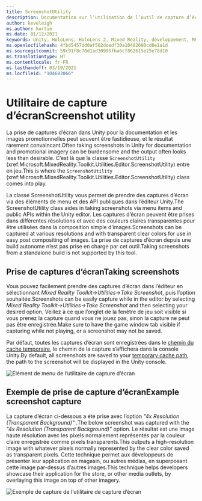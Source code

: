 ```yaml
---
title: ScreenshotUtility
description: Documentation sur l’utilisation de l’outil de capture d’écran dans MRTK
author: keveleigh
ms.author: kurtie
ms.date: 01/12/2021
keywords: Unity, HoloLens, HoloLens 2, Mixed Reality, développement, MRTK
ms.openlocfilehash: 4fbd5457dd0af502ddedf30a10482690cd8e1a1d
ms.sourcegitcommit: 59c91f8c70d1ad30995fba6cf862615e25e78d10
ms.translationtype: HT
ms.contentlocale: fr-FR
ms.lasthandoff: 03/19/2021
ms.locfileid: "104693066"
---
```

# <a name="screenshot-utility"></a><span data-ttu-id="21444-104">Utilitaire de capture d’écran</span><span class="sxs-lookup"><span data-stu-id="21444-104">Screenshot utility</span></span>

<span data-ttu-id="21444-105">La prise de captures d’écran dans Unity pour la documentation et les images promotionnelles peut souvent être fastidieuse, et le résultat rarement convaincant.</span><span class="sxs-lookup"><span data-stu-id="21444-105">Often taking screenshots in Unity for documentation and promotional imagery can be burdensome and the output often looks less than desirable.</span></span> <span data-ttu-id="21444-106">C’est là que la classe `ScreenshotUtility` (xref:Microsoft.MixedReality.Toolkit.Utilities.Editor.ScreenshotUtility) entre en jeu.</span><span class="sxs-lookup"><span data-stu-id="21444-106">This is where the `ScreenshotUtility` (xref:Microsoft.MixedReality.Toolkit.Utilities.Editor.ScreenshotUtility) class comes into play.</span></span>

<span data-ttu-id="21444-107">La classe ScreenshotUtility vous permet de prendre des captures d’écran via des éléments de menu et des API publiques dans l’éditeur Unity.</span><span class="sxs-lookup"><span data-stu-id="21444-107">The ScreenshotUtility class aides in taking screenshots via menu items and public APIs within the Unity editor.</span></span> <span data-ttu-id="21444-108">Les captures d’écran peuvent être prises dans différentes résolutions et avec des couleurs claires transparentes pour être utilisées dans la composition simple d’images.</span><span class="sxs-lookup"><span data-stu-id="21444-108">Screenshots can be captured at various resolutions and with transparent clear colors for use in easy post compositing of images.</span></span> <span data-ttu-id="21444-109">La prise de captures d’écran depuis une build autonome n’est pas prise en charge par cet outil.</span><span class="sxs-lookup"><span data-stu-id="21444-109">Taking screenshots from a standalone build is not supported by this tool.</span></span>

## <a name="taking-screenshots"></a><span data-ttu-id="21444-110">Prise de captures d’écran</span><span class="sxs-lookup"><span data-stu-id="21444-110">Taking screenshots</span></span>

<span data-ttu-id="21444-111">Vous pouvez facilement prendre des captures d’écran dans l’éditeur en sélectionnant *Mixed Reality Toolkit->Utilities->Take Screenshot*, puis l’option souhaitée.</span><span class="sxs-lookup"><span data-stu-id="21444-111">Screenshots can be easily capture while in the editor by selecting *Mixed Reality Toolkit->Utilities->Take Screenshot* and then selecting your desired option.</span></span> <span data-ttu-id="21444-112">Veillez à ce que l’onglet de la fenêtre de jeu soit visible si vous prenez la capture quand vous ne jouez pas, sinon la capture ne peut pas être enregistrée.</span><span class="sxs-lookup"><span data-stu-id="21444-112">Make sure to have the game window tab visible if capturing while not playing, or a screenshot may not be saved.</span></span>

<span data-ttu-id="21444-113">Par défaut, toutes les captures d’écran sont enregistrées dans le [chemin du cache temporaire](https://docs.unity3d.com/ScriptReference/Application-temporaryCachePath.html), le chemin de la capture s’affichera dans la console Unity.</span><span class="sxs-lookup"><span data-stu-id="21444-113">By default, all screenshots are saved to your [temporary cache path](https://docs.unity3d.com/ScriptReference/Application-temporaryCachePath.html), the path to the screenshot will be displayed in the Unity console.</span></span>

![Élément de menu de l’utilitaire de capture d’écran](../images/screenshot-utility/MRTK_ScreenshotUtility_Menu_Item.png)

## <a name="example-screenshot-capture"></a><span data-ttu-id="21444-115">Exemple de prise de capture d’écran</span><span class="sxs-lookup"><span data-stu-id="21444-115">Example screenshot capture</span></span>

<span data-ttu-id="21444-116">La capture d’écran ci-dessous a été prise avec l’option *"4x Resolution (Transparent Background)"* .</span><span class="sxs-lookup"><span data-stu-id="21444-116">The below screenshot was captured with the *"4x Resolution (Transparent Background)"* option.</span></span> <span data-ttu-id="21444-117">Le résultat est une image haute résolution avec les pixels normalement représentés par la couleur claire enregistrée comme pixels transparents.</span><span class="sxs-lookup"><span data-stu-id="21444-117">This outputs a high-resolution image with whatever pixels normally represented by the clear color saved as transparent pixels.</span></span> <span data-ttu-id="21444-118">Cette technique permet aux développeurs de présenter leur application en magasin, ou autres médias, en superposant cette image par-dessus d’autres images.</span><span class="sxs-lookup"><span data-stu-id="21444-118">This technique helps developers showcase their application for the store, or other media outlets, by overlaying this image on top of other imagery.</span></span>

![Exemple de capture de l’utilitaire de capture d’écran](../images/screenshot-utility/MRTK_ScreenshotUtility_Example_Capture.png)
